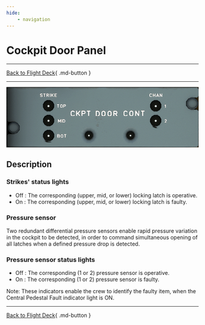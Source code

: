 ```yaml
---
hide:
    - navigation
---
```


# Cockpit Door Panel

---

[Back to Flight Deck](../flight-deck.md){ .md-button }

---


![Cockpit Door Panel](../../../assets/a32nx-briefing/overhead-aft-panel/Cockpit-Door-Cont.png "Cockpit Door Panel")

## Description

### Strikes' status lights

- Off : The corresponding (upper, mid, or lower) locking latch is operative.
- On : The corresponding (upper, mid, or lower) locking latch is faulty.

###  Pressure sensor

Two redundant differential pressure sensors enable rapid pressure variation in the cockpit to be detected, in order to command simultaneous opening of all latches when a defined pressure
drop is detected.

### Pressure sensor status lights

- Off : The corresponding (1 or 2) pressure sensor is operative.
- On : The corresponding (1 or 2) pressure sensor is faulty.

Note: These indicators enable the crew to identify the faulty item, when the Central Pedestal Fault indicator light is ON.

---

[Back to Flight Deck](../flight-deck.md){ .md-button }

